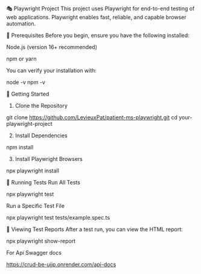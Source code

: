 🎭 Playwright Project
This project uses Playwright for end-to-end testing of web applications. Playwright enables fast, reliable, and capable browser automation.

🧰 Prerequisites
Before you begin, ensure you have the following installed:

Node.js (version 16+ recommended)

npm or yarn

You can verify your installation with:

node -v
npm -v

🚀 Getting Started
1. Clone the Repository

git clone https://github.com/LevieuxPat/patient-ms-playwright.git
cd your-playwright-project

2. Install Dependencies

npm install

3. Install Playwright Browsers

npx playwright install

🧪 Running Tests
Run All Tests

npx playwright test

Run a Specific Test File

npx playwright test tests/example.spec.ts

📸 Viewing Test Reports
After a test run, you can view the HTML report:

npx playwright show-report

For Api Swagger docs

https://crud-be-ujjp.onrender.com/api-docs

